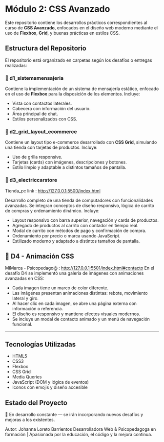 # Módulo 2: CSS Avanzado

Este repositorio contiene los desarrollos prácticos correspondientes al curso de **CSS Avanzado**, enfocados en el diseño web moderno mediante el uso de **Flexbox**, **Grid**, y buenas prácticas en estilos CSS.

## Estructura del Repositorio

El repositorio está organizado en carpetas según los desafíos o entregas realizadas:

### 📁 d1_sistemamensajeria

Contiene la implementación de un sistema de mensajería estático, enfocado en el uso de **Flexbox** para la disposición de los elementos. Incluye:
- Vista con contactos laterales.
- Cabecera con información del usuario.
- Área principal de chat.
- Estilos personalizados con CSS.

### 📁 d2_grid_layout_ecommerce

Contiene un layout tipo e-commerce desarrollado con **CSS Grid**, simulando una tienda con tarjetas de productos. Incluye:
- Uso de grilla responsive.
- Tarjetas (cards) con imágenes, descripciones y botones.
- Estilo limpio y adaptable a distintos tamaños de pantalla.

### 📁 d3_electriccarstore
Tienda_pc link : http://127.0.0.1:5500/index.html

Desarrollo completo de una tienda de computadores con funcionalidades avanzadas. Se integran conceptos de diseño responsivo, lógica de carrito de compras y ordenamiento dinámico. Incluye:

- Layout responsivo con barra superior, navegación y cards de productos.
- Agregado de productos al carrito con contador en tiempo real.
- Modal de carrito con métodos de pago y confirmación de compra.
- Ordenamiento por precio o marca usando JavaScript.
- Estilizado moderno y adaptado a distintos tamaños de pantalla.

## 📁 D4 - Animación CSS
MiMarca - Psicopedago@ : http://127.0.0.1:5501/index.html#contacto
En el desafío D4 se implementó una galería de imágenes con animaciones avanzadas en CSS:

- Cada imagen tiene un marco de color diferente.
- Las imágenes presentan animaciones distintas: rebote, movimiento lateral y giro.
- Al hacer clic en cada imagen, se abre una página externa con información o referencia.
- El diseño es responsivo y mantiene efectos visuales modernos.
- Se incluye un modal de contacto animado y un menú de navegación funcional.


---

## Tecnologías Utilizadas

- HTML5  
- CSS3  
- Flexbox  
- CSS Grid  
- Media Queries  
- JavaScript (DOM y lógica de eventos)  
- Iconos con emojis y diseño accesible

## Estado del Proyecto

🔧 En desarrollo constante — se irán incorporando nuevos desafíos y mejoras a los existentes.

Autor: Johanna Loreto Barrientos
Desarrolladora Web & Psicopedagoga en formación | Apasionada por la educación, el código y la mejora continua.
